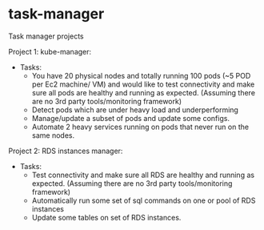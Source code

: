# task-manager
Task manager projects

Project 1: kube-manager:
- Tasks:
    - You have 20 physical nodes and totally running 100 pods (~5 POD per  Ec2 machine/ VM) and would like to test connectivity and make sure all pods are healthy and running as expected. (Assuming there are no 3rd party tools/monitoring framework)
    - Detect  pods which are under heavy load and underperforming
    - Manage/update a subset of pods and update some configs.
    - Automate 2 heavy services running on pods that never run on the same nodes. 

Project 2: RDS instances manager:
- Tasks:
    - Test connectivity and make sure all RDS are healthy and running as expected. (Assuming there are no 3rd party tools/monitoring framework)
    - Automatically run some set of sql commands on one or pool of RDS instances
    - Update some tables on set of RDS instances.


